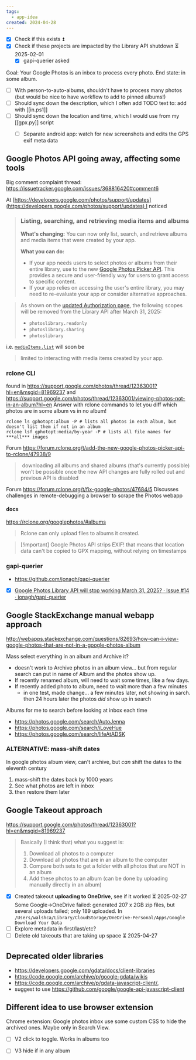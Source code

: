 ```yaml
---
tags:
  - app-idea
created: 2024-04-28
---
```

- [x] Check if this exists ⏫
- [x] Check if these projects are impacted by the Library API shutdown ⏳ 2025-02-01
	- [x] gapi-querier asked

Goal: Your Google Photos is an inbox to process every photo. End state: in some album.
- [ ] With person-to-auto-albums, shouldn't have to process many photos (but would be nice to have workflow to add to pinned albums!)
- [ ] Should sync down the description, which I often add TODO text to: add with [[in.ps1]]
- [ ] Should sync down the location and time, which I would use from my [[gpx.py]] script
	- [ ] Separate android app: watch for new screenshots and edits the GPS exif meta data



## Google Photos API going away, affecting some tools
Big comment complaint thread: https://issuetracker.google.com/issues/368816420#comment6

At [https://developers.google.com/photos/support/updates](https://developers.google.com/photos/support/updates) I noticed

> ### Listing, searching, and retrieving media items and albums
> 
> **What's changing:** You can now only list, search, and retrieve albums and media items that were created by your app.
> 
> **What you can do:**
> 
> - If your app needs users to select photos or albums from their entire library, use to the new [Google Photos Picker API](https://developers.google.com/photos/picker/guides/get-started-picker). This provides a secure and user-friendly way for users to grant access to specific content.
> - If your app relies on accessing the user's entire library, you may need to re-evaluate your app or consider alternative approaches.

> As shown on the [updated Authorization page](https://developers.google.com/photos/overview/authorization#library-api-scopes), the following scopes will be removed from the Library API after March 31, 2025:
> 
> - `photoslibrary.readonly`
> - `photoslibrary.sharing`
> - `photoslibrary`

i.e. [`mediaItems.list`](https://developers.google.com/photos/library/reference/rest/v1/mediaItems/list) will soon be

> limited to interacting with media items created by your app.
### rclone CLI
found in https://support.google.com/photos/thread/12363001?hl=en&msgid=81969237 and https://support.google.com/photos/thread/12363001/viewing-photos-not-in-an-album?hl=en
Answer with rclone commands to let you diff which photos are in some album vs in no album!
```
rclone ls gphotopt:album -P # lists all photos in each album, but doesn't list them if not in an album
rclone lsf gphotopt:media/by-year -P # lists all file names for ***all*** images
```

Forum https://forum.rclone.org/t/add-the-new-google-photos-picker-api-to-rclone/47938/9
> downloading all albums and shared albums (that's currently possible) won't be possible once the new API changes are fully rolled out and previous API is disabled

Forum https://forum.rclone.org/t/fix-google-photos/47684/5 Discusses challenges in remote-debugging a browser to scrape the Photos webapp
#### docs
https://rclone.org/googlephotos/#albums
>Rclone can only upload files to albums it created.

>[!important] Google Photos API strips EXIF!
that means that location data can't be copied to GPX mapping, without relying on timestamps 
### gapi-querier
- https://github.com/jonagh/gapi-querier
- [x] [Google Photos Library API will stop working March 31, 2025? · Issue #14 · jonagh/gapi-querier](https://github.com/jonagh/gapi-querier/issues/14)

## Google StackExchange manual webapp approach
http://webapps.stackexchange.com/questions/82693/how-can-i-view-google-photos-that-are-not-in-a-google-photos-album

Mass select everything in an album and Archive it?
- doesn't work to Archive photos in an album view... but from regular search can put in name of Album and the photos show up.
- If recently renamed album, will need to wait some times, like a few days.
- If recently added photo to album, need to wait more than a few minutes
	- in one test, made change... a few minutes later, not showing in sarch. then 24 hours later the photos *did* show up in search

Albums for me to search before looking at inbox each time
- https://photos.google.com/search/AutoJenna
- https://photos.google.com/search/iLoveHue
- https://photos.google.com/search/lifeAtADSK

### ALTERNATIVE: mass-shift dates
In google photos album view, can't archive, but *can* shift the dates to the eleventh century
1. mass-shift the dates back by 1000 years
2. See what photos are left in inbox
3. then restore them later

## Google Takeout approach
https://support.google.com/photos/thread/12363001?hl=en&msgid=81969237
>Basically (I think that) what you suggest is:
> 1. Download all photos to a computer 
> 2. Download all photos that are in an album to the computer
> 3. Compare both sets to get a folder with all photos that are NOT in an album
> 4. Add these photos to an album (can be done by uploading manually directly in an album)

- [x] Created takeout **uploading to OneDrive**, see if it worked ⏳ 2025-02-27
Some Google->OneDrive failed: generated 207 x 2GB zip files, but several uploads failed; only 189 uploaded.
In `/Users/walshca/Library/CloudStorage/OneDrive-Personal/Apps/Google⁠ Download Your Data`
- [ ] Explore metadata in first/last/etc?
- [ ] Delete old takeouts that are taking up space ⏳ 2025-04-27 
## Deprecated older libraries
- https://developers.google.com/gdata/docs/client-libraries
- https://code.google.com/archive/p/google-gdata/wikis
- https://code.google.com/archive/p/gdata-javascript-client/, 
- suggest to use https://github.com/google/google-api-javascript-client

## Different idea to use browser extension
Chrome extension: Google photos inbox use some custom CSS to hide the archived ones. Maybe only in Search View.
- [ ] V2 click to toggle. Works in albums too
- [ ] V3 hide if in any album


